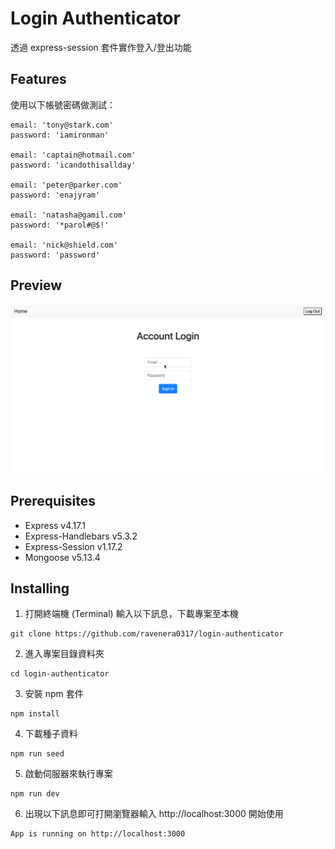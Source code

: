 # Login Authenticator

透過 express-session 套件實作登入/登出功能

## Features

使用以下帳號密碼做測試：

```
email: 'tony@stark.com'
password: 'iamironman'

email: 'captain@hotmail.com'
password: 'icandothisallday'

email: 'peter@parker.com'
password: 'enajyram'

email: 'natasha@gamil.com'
password: '*parol#@$!'

email: 'nick@shield.com'
password: 'password'
```

## Preview

![](localhost_3000_.gif)

## Prerequisites

- Express v4.17.1
- Express-Handlebars v5.3.2
- Express-Session v1.17.2
- Mongoose v5.13.4

## Installing

1. 打開終端機 (Terminal) 輸入以下訊息，下載專案至本機

```
git clone https://github.com/ravenera0317/login-authenticator
```

2. 進入專案目錄資料夾

```
cd login-authenticator
```

3. 安裝 npm 套件

```
npm install
```

4. 下載種子資料

```
npm run seed
```

5. 啟動伺服器來執行專案

```
npm run dev
```

6. 出現以下訊息即可打開瀏覽器輸入 http://localhost:3000 開始使用

```
App is running on http://localhost:3000
```
